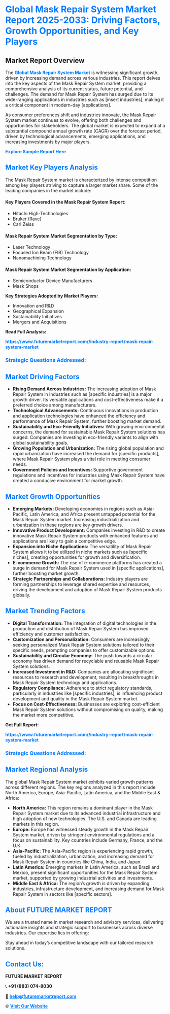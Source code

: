 <h1 style="color: #007BFF;">Global Mask Repair System Market Report 2025-2033: Driving Factors, Growth Opportunities, and Key Players</h1>

<section id="overview">
<h2>Market Report Overview</h2>
<p>The <a href="https://www.futuremarketreport.com//industry-report/mask-repair-system-market" style="color: #007BFF; text-decoration: none;"><strong>Global Mask Repair System Market</strong></a> is witnessing significant growth, driven by increasing demand across various industries. This report delves into the key aspects of the Mask Repair System market, providing a comprehensive analysis of its current status, future potential, and challenges. The demand for Mask Repair System has surged due to its wide-ranging applications in industries such as [insert industries], making it a critical component in modern-day [applications].</p>
<p>As consumer preferences shift and industries innovate, the Mask Repair System market continues to evolve, offering both challenges and opportunities for stakeholders. The global market is expected to expand at a substantial compound annual growth rate (CAGR) over the forecast period, driven by technological advancements, emerging applications, and increasing investments by major players.</p>
</section>

<section id="overview">
<p><a href="https://www.futuremarketreport.com//request-sample/reportId=60938" style="color: #007BFF; text-decoration: none;"><strong>Explore Sample Report Here</strong></a></p>
</section>

<section id="key-players">
<h2 style="color: #007BFF;">Market Key Players Analysis</h2>
<p>The Mask Repair System market is characterized by intense competition among key players striving to capture a larger market share. Some of the leading companies in the market include:</p>
<h4>Key Players Covered in the Mask Repair System Report:</h4>
<ul><li>Hitachi High-Technologies</li><li>Bruker (Rave)</li><li>Carl Zeiss</li></ul>
<h4>Mask Repair System Market Segmentation by Type:</h4>
<ul><li>Laser Technology</li><li>Focused Ion Beam (FIB) Technology</li><li>Nanomachining Technology</li></ul>

<h4>Mask Repair System Market Segmentation by Application:</h4>
<ul><li>Semiconductor Device Manufacturers</li><li>Mask Shops</li></ul>
<p><strong>Key Strategies Adopted by Market Players:</strong></p>
<ul>
<li>Innovation and R&D</li>
<li>Geographical Expansion</li>
<li>Sustainability Initiatives</li>
<li>Mergers and Acquisitions</li>
</ul>
</section>

<section>
<p><strong>Read Full Analysis: </strong></p><a href="https://www.futuremarketreport.com//industry-report/mask-repair-system-market" style="color: #007BFF; text-decoration: none;"><strong>https://www.futuremarketreport.com//industry-report/mask-repair-system-market</strong></a>
<h3 style="color: #007BFF;">Strategic Questions Addressed:</h3>
</section>

<section id="driving-factors">
<h2 style="color: #007BFF;">Market Driving Factors</h2>
<ul>
<li><strong>Rising Demand Across Industries:</strong> The increasing adoption of Mask Repair System in industries such as [specific industries] is a major growth driver. Its versatile applications and cost-effectiveness make it a preferred choice among manufacturers.</li>
<li><strong>Technological Advancements:</strong> Continuous innovations in production and application technologies have enhanced the efficiency and performance of Mask Repair System, further boosting market demand.</li>
<li><strong>Sustainability and Eco-Friendly Initiatives:</strong> With growing environmental concerns, the demand for sustainable Mask Repair System solutions has surged. Companies are investing in eco-friendly variants to align with global sustainability goals.</li>
<li><strong>Growing Population and Urbanization:</strong> The rising global population and rapid urbanization have increased the demand for [specific products], where Mask Repair System plays a vital role in meeting consumer needs.</li>
<li><strong>Government Policies and Incentives:</strong> Supportive government regulations and incentives for industries using Mask Repair System have created a conducive environment for market growth.</li>
</ul>
</section>

<section id="growth-opportunities">
<h2 style="color: #007BFF;">Market Growth Opportunities</h2>
<ul>
<li><strong>Emerging Markets:</strong> Developing economies in regions such as Asia-Pacific, Latin America, and Africa present untapped potential for the Mask Repair System market. Increasing industrialization and urbanization in these regions are key growth drivers.</li>
<li><strong>Innovative Product Development:</strong> Companies investing in R&D to create innovative Mask Repair System products with enhanced features and applications are likely to gain a competitive edge.</li>
<li><strong>Expansion into Niche Applications:</strong> The versatility of Mask Repair System allows it to be utilized in niche markets such as [specific niches], creating opportunities for growth and diversification.</li>
<li><strong>E-commerce Growth:</strong> The rise of e-commerce platforms has created a surge in demand for Mask Repair System used in [specific applications], further boosting market growth.</li>
<li><strong>Strategic Partnerships and Collaborations:</strong> Industry players are forming partnerships to leverage shared expertise and resources, driving the development and adoption of Mask Repair System products globally.</li>
</ul>
</section>

<section id="trending-factors">
<h2 style="color: #007BFF;">Market Trending Factors</h2>
<ul>
<li><strong>Digital Transformation:</strong> The integration of digital technologies in the production and distribution of Mask Repair System has improved efficiency and customer satisfaction.</li>
<li><strong>Customization and Personalization:</strong> Consumers are increasingly seeking personalized Mask Repair System solutions tailored to their specific needs, prompting companies to offer customizable options.</li>
<li><strong>Sustainability and Circular Economy:</strong> The push towards a circular economy has driven demand for recyclable and reusable Mask Repair System solutions.</li>
<li><strong>Increased Investment in R&D:</strong> Companies are allocating significant resources to research and development, resulting in breakthroughs in Mask Repair System technology and applications.</li>
<li><strong>Regulatory Compliance:</strong> Adherence to strict regulatory standards, particularly in industries like [specific industries], is influencing product development and quality in the Mask Repair System market.</li>
<li><strong>Focus on Cost-Effectiveness:</strong> Businesses are exploring cost-efficient Mask Repair System solutions without compromising on quality, making the market more competitive.</li>
</ul>
</section>

<section>
<p><strong>Get Full Report: </strong></p><a href="https://www.futuremarketreport.com//industry-report/mask-repair-system-market" style="color: #007BFF; text-decoration: none;"><strong>https://www.futuremarketreport.com//industry-report/mask-repair-system-market</strong></a>
<h3 style="color: #007BFF;">Strategic Questions Addressed:</h3>
</section>


<section id="regional-analysis">
<h2 style="color: #007BFF;">Market Regional Analysis</h2>
<p>The global Mask Repair System market exhibits varied growth patterns across different regions. The key regions analyzed in this report include North America, Europe, Asia-Pacific, Latin America, and the Middle East & Africa:</p>
<ul>
<li><strong>North America:</strong> This region remains a dominant player in the Mask Repair System market due to its advanced industrial infrastructure and high adoption of new technologies. The U.S. and Canada are leading markets in this region.</li>
<li><strong>Europe:</strong> Europe has witnessed steady growth in the Mask Repair System market, driven by stringent environmental regulations and a focus on sustainability. Key countries include Germany, France, and the U.K.</li>
<li><strong>Asia-Pacific:</strong> The Asia-Pacific region is experiencing rapid growth, fueled by industrialization, urbanization, and increasing demand for Mask Repair System in countries like China, India, and Japan.</li>
<li><strong>Latin America:</strong> Emerging markets in Latin America, such as Brazil and Mexico, present significant opportunities for the Mask Repair System market, supported by growing industrial activities and investments.</li>
<li><strong>Middle East & Africa:</strong> The region’s growth is driven by expanding industries, infrastructure development, and increasing demand for Mask Repair System in sectors like [specific sectors].</li>
</ul>
</section>

<footer>
<h2 style="color: #007BFF;">About FUTURE MARKET REPORT</h2>
<p>We are a trusted name in market research and advisory services, delivering actionable insights and strategic support to businesses across diverse industries. Our expertise lies in offering:</p>

<p>Stay ahead in today’s competitive landscape with our tailored research solutions.</p>

<h2 style="color: #007BFF;">Contact Us:</h2>
<p><strong>FUTURE MARKET REPORT</strong></p>
<p>📞 <strong>+91 (883) 074-8030</strong></p>
<p>📧 <strong><a href="mailto:help@futuremarketreport.com" style="color: #007BFF;">help@futuremarketreport.com</a></strong></p>
<p>🌐 <strong><a href="https://www.futuremarketreport.com/" style="color: #007BFF;">Visit Our Website</a></strong></p>
</footer>